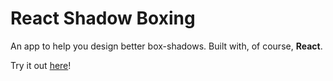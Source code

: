 # React Shadow Boxing

An app to help you design better box-shadows. Built with, of course, **React**.

Try it out [here](https://bhgordon.github.io/react-shadow-boxing/)!
